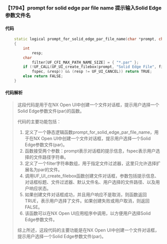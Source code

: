 ### 【1794】prompt for solid edge par file name 提示输入Solid Edge参数文件名

#### 代码

```cpp
    static logical prompt_for_solid_edge_par_file_name(char *prompt, char *fspec)  
    {  
        int  
            resp;  
        char  
            filter[UF_CFI_MAX_PATH_NAME_SIZE] = { "*.par" };  
        if (!UF_CALL(UF_UI_create_filebox(prompt, "Solid Edge File", filter, "",  
            fspec, &resp)) && (resp != UF_UI_CANCEL)) return TRUE;  
        else return FALSE;  
    }

```

#### 代码解析

> 这段代码是用于在NX Open UI中创建一个文件对话框，提示用户选择一个Solid Edge参数文件(par)的函数。
>
> 代码的主要功能包括：
>
> 1. 定义了一个静态逻辑函数prompt_for_solid_edge_par_file_name，用于在NX Open UI中创建一个文件对话框，提示用户选择一个Solid Edge参数文件(par)。
> 2. 函数接受两个参数：prompt表示对话框的提示信息，fspec表示用户选择的文件路径字符串。
> 3. 定义了一个filter字符串数组，用于指定文件过滤器，这里只允许选择扩展名为par的文件。
> 4. 调用UF_UI_create_filebox函数创建文件对话框，参数包括提示信息、对话框标题、文件过滤器、默认文件名、用户选择的文件路径、以及用户响应状态。
> 5. 如果创建文件对话框成功，并且用户响应不是取消，则函数返回TRUE，表示用户选择了文件。如果创建失败或用户取消，则返回FALSE。
> 6. 该函数可以在NX Open UI应用程序中调用，以方便用户选择Solid Edge参数文件。
>
> 综上所述，这段代码的主要功能是在NX Open UI中创建一个文件对话框，提示用户选择一个Solid Edge参数文件(par)。
>
